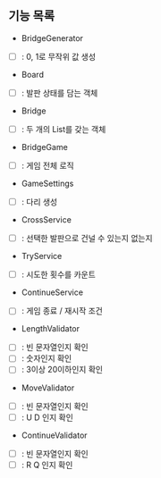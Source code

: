 ## 기능 목록

- BridgeGenerator
-  [ ] : 0, 1로 무작위 값 생성

- Board
- [ ] : 발판 상태를 담는 객체

- Bridge
- [ ] : 두 개의 List<Board>를 갖는 객체

- BridgeGame
- [ ] : 게임 전체 로직

- GameSettings
- [ ] : 다리 생성

- CrossService
- [ ] : 선택한 발판으로 건널 수 있는지 없는지

- TryService
- [ ] : 시도한 횟수를 카운트

- ContinueService
- [ ] : 게임 종료 / 재시작 조건

- LengthValidator
- [ ] : 빈 문자열인지 확인
- [ ] : 숫자인지 확인
- [ ] : 3이상 20이하인지 확인

- MoveValidator
- [ ] : 빈 문자열인지 확인
- [ ] : U D 인지 확인

- ContinueValidator
- [ ] : 빈 문자열인지 확인
- [ ] : R Q 인지 확인
